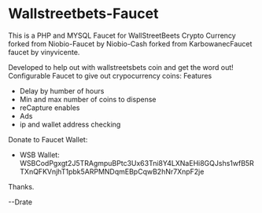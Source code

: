 # Wallstreetbets-Faucet
This is a PHP and MYSQL Faucet for WallStreetBeets Crypto Currency forked from Niobio-Faucet by Niobio-Cash forked from KarbowanecFaucet faucet by vinyvicente.


Developed to help out with wallstreetsbets coin and get the word out!
Configurable Faucet to give out crypocurrency coins:
Features
  * Delay by humber of hours
  * Min and max number of coins to dispense
  * reCapture enables
  * Ads
  * ip and wallet address checking



Donate to Faucet Wallet:

* WSB Wallet: WSBCodPgxgt2J5TRAgmpuBPtc3Ux63Tni8Y4LXNaEHi8GQJshs1wfB5RTXnQFKVnjhT1pbk5ARPMNDqmEBpCqwB2hNr7XnpF2je

Thanks.

--Drate
